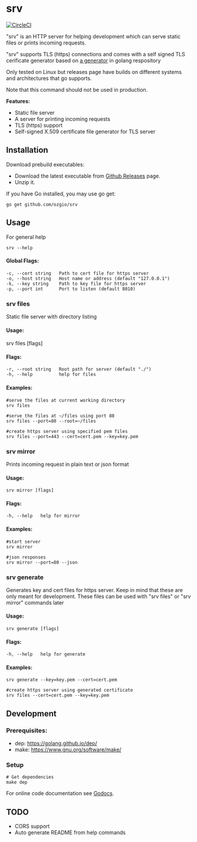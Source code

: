 srv
===

[![CircleCI](https://circleci.com/gh/ozgio/srv.svg?style=svg)](https://circleci.com/gh/ozgio/srv)

"srv" is an HTTP server for helping development which can serve static files or 
prints incoming requests.

"srv" supports TLS (https) connections and comes with a self signed TLS cerificate
generator based on [a generator](1) in golang respository

Only tested on Linux but releases page have builds on different systems and 
architectures that go supports.

Note that this command should not be used in production.

__Features:__
- Static file server
- A server for printing incoming requests
- TLS (https) support
- Self-signed X.509 certificate file generator for TLS server

Installation
------------

Download prebuild executables:

- Download the latest executable from [Github Releases](2) page. 
- Unzip it. 

If you have Go installed, you may use go get:

    go get github.com/ozgio/srv

Usage
-----

For general help

    srv --help

#### Global Flags:

    -c, --cert string   Path to cert file for https server
    -o, --host string   Host name or address (default "127.0.0.1")
    -k, --key string    Path to key file for https server
    -p, --port int      Port to listen (default 8010)


### srv files

Static file server with directory listing

#### Usage:
  srv files [flags]

#### Flags:

    -r, --root string   Root path for server (default "./")
    -h, --help          help for files

#### Examples:

    #serve the files at current working directory
    srv files

    #serve the files at ~/files using port 80
    srv files --port=80 --root=~/files

    #create https server using specified pem files
    srv files --port=443 --cert=cert.pem --key=key.pem


### srv mirror

Prints incoming request in plain text or json format

#### Usage:

    srv mirror [flags]

#### Flags:

    -h, --help   help for mirror
  

#### Examples:

    #start server
    srv mirror
    
    #json responses
    srv mirror --port=80 --json


### srv generate

Generates key and cert files for https server. Keep in mind that these are
only meant for development. These files can be used with "srv files" or
"srv mirror" commands later

#### Usage:

    srv generate [flags]

#### Flags:
  
    -h, --help   help for generate

#### Examples:

    srv generate --key=key.pem --cert=cert.pem

    #create https server using generated certificate
    srv files --cert=cert.pem --key=key.pem


Development
-----------

### Prerequisites:

- dep: https://golang.github.io/dep/
- make: https://www.gnu.org/software/make/

### Setup

    # Get dependencies
    make dep

For online code documentation see [Godocs](3).

TODO
-----
- CORS support
- Auto generate README from help commands

[1]: https://golang.org/src/crypto/tls/generate_cert.go
[2]: https://github.com/ozgio/srv/releases
[3]: https://godoc.org/github.com/ozgio/srv
